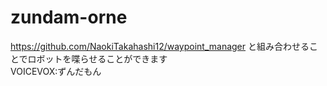 # zundam-orne
https://github.com/NaokiTakahashi12/waypoint_manager
と組み合わせることでロボットを喋らせることができます  
VOICEVOX:ずんだもん  

